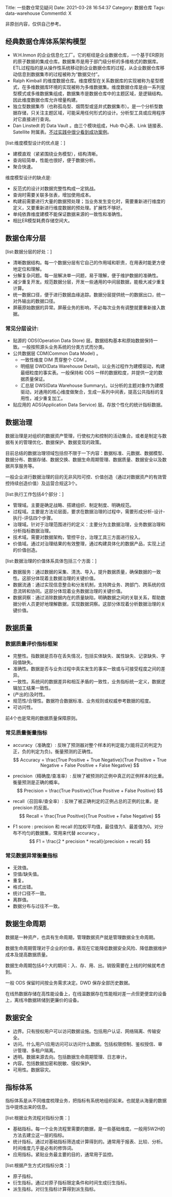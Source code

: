 Title: 一些数仓常见疑问
Date: 2021-03-28 16:54:37
Category: 数据仓库
Tags: data-warehouse
CommentId: X

非原创内容，仅供自己参考。

<!-- PELICAN_END_SUMMARY -->

## 经典数据仓库体系架构模型

+ W.H.Inmon 的企业信息化工厂。它的枢纽是企业数据仓库，一个基于ER原则的原子数据的集成仓库。数据集市是用于部门级分析的多维格式的数据库。ETL过程指的是从操作性系统移动到企业数据仓库的过程，从企业数据仓库移动信息到数据集市的过程被称为“数据交付”。
+ Ralph Kimball 的维度数据仓库。维度模型在关系数据库的实现被称为星型模式，在多维数据库环境的实现被称为多维数据集。维度数据仓库是由一系列星型模式或多维数据集组成，数据集市是数据仓库中的主题区域，是逻辑结构。因此维度数据仓库允许增量构建。
+ 独立型数据集市（也称孤岛型、烟筒型或竖井式数据集市）。是一个分析型数据存储，只关注主题区域，可能采用任何形式的设计。分析型工具或应用程序对它直接进行查询。
+ Dan Linstedt 的 Data Vault 。由三个模块组成，Hub 中心表、Link 链接表、Satellite 附属表。[不过实践中很少看到成功案例](https://timi.eu/blog/data-vaulting-from-a-bad-idea-to-inefficient-implementation/)。


[list:维度模型设计的优点是：]

+ 建模直观（紧紧围绕业务模型），结构清晰。
+ 查询较简单，性能也很好，便于数据分析。
+ 聚合快速。

维度模型设计的缺点是:

+ 反范式的设计对数据完整性构成一定挑战。
+ 查询时需要关联多张表，增加使用成本。
+ 构建前需要进行大量的数据预处理；当业务发生变化时，需要重新进行维度的定义，又要重新进行维度数据的预处理。扩展性不够好。
+ 单纯依靠维度建模不能保证数据来源的一致性和准确性。
+ 相比ER模型耗费存储空间大。


## 数据仓库分层

[list:数据分层的好处：]

+ 清晰数据结构。每一个数据分层有它自己的作用域和职责，在用表时能更方便地定位和理解。
+ 分解复杂问题。每一层解决单一问题，易于理解，便于维护数据的准确性。
+ 减少重复开发。规范数据分层，开发一些通用的中间层数据，能极大减少重复计算。
+ 统一数据口径，便于进行数据血缘追踪。数据分层提供统一的数据出口，统一对外输出的数据口径。
+ 屏蔽原始数据的异常。屏蔽业务的影响，不必每次业务有调整就要重新接入数据。


### 常见分层设计:

+ 贴源的 ODS(Operation Data Store) 层。数据结构基本和原始数据保持一致。一般按照源头业务系统的分类方式而分类。
+ 公共数据层 CDM(Common Data Model) 。
  + 一致性维度 DIM 贯穿整个 CDM 。
  + 明细层 DWD(Data Warehouse Detail)。以业务过程作为建模驱动，构建最细粒度的事实表。一般保持和 ODS 一样的数据粒度，并提供一定的数据质量保证。
  + 汇总层 DWS(Data Warehouse Summary)。以分析的主题对象作为建模驱动，对通用的核心维度做聚合，生成一系列中间表，提高公共指标的复用性，减少重复加工。
+ 贴应用的 ADS(Application Data Service) 层。存放个性化的统计指标数据。


## 数据治理

数据治理是对组织的数据资产管理，行使权力和控制的活动集合。或者是制定与数据有关的管理优化、数据保护、数据变现的政策。

目前总结的数据治理领域包括但不限于一下内容：数据标准、元数据、数据模型、数据分布、数据存储、数据交换、数据生命周期管理、数据质量、数据安全以及数据共享服务等。

一般企业进行数据治理的目的无非风险可控、价值创造（通过对数据资产的有效管控持续创造价值）及运营合规这3个。

[list:执行工作包括4个部分：]

+ 管理域。主要是确定战略、搭建组织、制定制度、明确规范。
+ 过程域。主要是方法论层面，要求在数据治理的过程中，需要形成分析-设计-执行-评估四个步骤。
+ 治理域。针对于治理范围进行的定义：主要分为主数据治理，业务数据治理和分析指标数据治理。
+ 技术域。需要对数据架构，管控平台，治理工具三方面进行投入。
+ 价值域。通过对治理结果的有效整理，通过构建具体化的数据产品，实现上述的价值创造。


[list:数据治理的价值体系具体包括三个方面：]

+ 数据服务：通过数据的采集、清洗、导入，提升数据质量，确保数据的一致性。这部分体现着主数据治理的关键价值。
+ 数据流通：通过实现信息整合和分发机制，支持跨业务、跨部门、跨系统的信息流转和协同。这部分体现着业务数据治理的关键价值。
+ 数据洞察：通过消除数据内在的质量缺陷，明确数据之间的关联关系，帮助数据分析人员更好地理解数据，实现数据洞察。这部分体现着分析数据治理的关键价值。


## 数据质量

### 数据质量评价指标框架

+ 完整性。指数据是否存在丢失情况，包括实体缺失、属性缺失、记录缺失、字段值缺失。
+ 准确性。数据是否与业务过程中真实发生的事实一致或与可接受程度之间的差异。
+ 一致性。系统间的数据差异和相互矛盾的一致性，业务指标统一定义，数据逻辑加工结果一致性。
+ (产出的)及时性。
+ 规范性/合理性。数据符合数据标准、业务规则或权威参考数据的程度。
+ 可访问性。

前4个也是常用的数据质量保障原则。


### 常见质量衡量指标

+ accuracy（准确度）: 反映了预测器对整个样本的判定能力(能将正的判定为正，负的判定为负)。衡量预测的正确性。
  $$ Accuracy = \frac{True Positive + True Negative}{True Positive + True Negative + False Positive + False Negative} $$

+ precision（精确度/查准率）: 反映了被预测的正例中真正的正例样本的比重。衡量预测是正确的概率。
  $$ Precision = \frac{True Positive}{True Positive + False Positive} $$

+ recall（召回率/查全率）: 反映了被正确判定的正例占总的正例的比重。是 precision 的反面。
  $$ Recall = \frac{True Positive}{True Positive + False Negative} $$

+ F1 score : precision 和 recall 的加权平均值，最佳值为1、最差值为0。对分布不均匀的数据集，常用来代替 accuracy 。
  $$ F1 = \frac{2 * precision * recall}{precision + recall} $$


### 常见数据异常衡量指标

+ 无效值。
+ 空值/缺失值。
+ 重复。
+ 格式出错。
+ 统计口径不一致。
+ 离群值。
+ 数据分布与过往不一致。


## 数据生命周期

数据是一种资产，也具有生命周期，管理数据资产就是管理数据全生命周期。

数据生命周期管理对于企业的价值，表现在它能降低数据安全风险、降低数据维护成本及提高数据质量。

数据生命周期包括4个大的期间：入、存、用、出。销毁需要在上线的时候就考虑到。

一般 ODS 保留时间按业务需求决定。DWD 保存全部历史数据。

在线热数据存储在高性能设备上，在线温数据存在性能相对差一点但更便宜的设备上，离线冷数据转储到更廉价的设备。


## 数据安全

+ 边界。只有授权用户可以访问数据设施。包括用户认证、网络隔离、传输安全。
+ 访问。什么用户/应用访问可以访问什么数据。包括权限控制、鉴权授信、审计管理、多租户隔离。
+ 透明。数据来源去向。包括数据生命周期管理、日志审计。
+ 内容。包括数据加密和脱敏、侵权保护。
+ 可用性。数据容灾。


## 指标体系

指标体系是从不同维度梳理业务，把指标有系统地组织起来。也就是从海量的数据当中提炼出来的信息。

[list:根据业务流程对指标分类：]

+ 基础指标。每一个业务流程里需要的数据，是一些基础维度。一般用5W2H的方法去建立这一层的指标。
+ 统计指标。通过对基础指标筛选或计算得到的。通常用于报表、比较、分析。时间维度几乎是必有的修饰词。
+ 应用指标。紧贴业务最主要的目的，通常用于监控。


[list:根据产生方式对指标分类：]

+ 原子指标。
+ 衍生指标。通过对原子指标限定条件和时间生成衍生指标。
+ 派生指标。对衍生指标计算得到派生指标。

